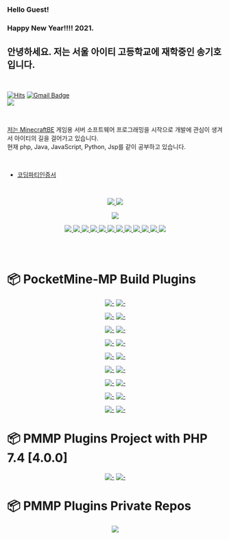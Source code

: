 ### Hello Guest!
### Happy New Year!!!! 2021.

## 안녕하세요. 저는 서울 아이티 고등학교에 재학중인 송기호 입니다.
<br>

[![Hits](https://hits.seeyoufarm.com/api/count/incr/badge.svg?url=https%3A%2F%2Fgithub.com%2Fgjbae1212%2Fhit-counter&count_bg=%234ED78E&title_bg=%23000000&icon=codio.svg&icon_color=%23254BC1&title=hits&edge_flat=false)](https://hits.seeyoufarm.com)
[![Gmail Badge](https://img.shields.io/badge/Gmail-d14836?style=flat-square&logo=Gmail&logoColor=white&link=mailto:skh6075@gmail.com)](mailto:skh6075@gmail.com)
<a href="https://discord.gg/6EuawjY3u4">
<br>
![](https://img.shields.io/badge/Communication-Discord-blue)

<br>

저는 [MinecraftBE](https://minecraft.gamepedia.com/Bedrock_Edition) 게임용 서버 소프트웨어 프로그래밍을 시작으로 개발에 관심이 생겨서 아이티의 길을 걸어가고 있습니다. <br>
현재 php, Java, JavaScript, Python, Jsp를 같이 공부하고 있습니다.

<br>

* [코딩파티인증서](https://github.com/SKHCodingParty)

<br>

<p align="center">
  <a href="#">
    <img src="https://github-readme-stats.vercel.app/api?username=GodVas&show_icons=true&include_all_commits=true&line_height=33&count_private=true&theme=nord" />
    <img src="https://github-readme-stats.vercel.app/api/top-langs?username=GodVas&langs_count=4&count_private=true&theme=nord" />
  </a>
  
  <br>
  
</p>

<p align="center">
  <a href="#">
    <img src="https://github-profile-trophy.vercel.app/?username=GodVas&margin-w=28&margin-h=15&theme=nord" />
  </a>
</p>


<p align="center">
  <a href="#">
    <img src="https://img.shields.io/badge/-C-2e3440?logoColor=81a1c1&logo=C" />
    <img src="https://img.shields.io/badge/-Python-2e3440?logoColor=81a1c1&logo=Python" />
    <img src="https://img.shields.io/badge/-C++-2e3440?logoColor=81a1c1&logo=c%2b%2b" />
    <img src="https://img.shields.io/badge/-Java-2e3440?logoColor=81a1c1&logo=Java" />
    <img src="https://img.shields.io/badge/-PHP-2e3440?logoColor=81a1c1&logo=PHP" />
    <img src="https://img.shields.io/badge/-JavaScript-2e3440?logoColor=81a1c1&logo=JavaScript" />
    <img src="https://img.shields.io/badge/-SQL-2e3440?logoColor=81a1c1&logo=MySQL" />
    <img src="https://img.shields.io/badge/-HTML5-2e3440?logoColor=81a1c1&logo=html5" />
    <img src="https://img.shields.io/badge/-Github-2e3440?logoColor=81a1c1&logo=github" />
    <img src="https://img.shields.io/badge/-Linux-2e3440?logoColor=81a1c1&logo=linux" />
    <img src="https://img.shields.io/badge/-Ubuntu-2e3440?logoColor=81a1c1&logo=ubuntu" />
    <img src="https://img.shields.io/badge/-NodeJS-2e3440?logoColor=81a1c1&logo=node.js" />
  </a>
</p>

<br><br>

# :package: PocketMine-MP Build Plugins

<div align="center">
  
  [![-](https://github-readme-stats.vercel.app/api/pin/?show_owner=true&theme=nord&username=GodVas&repo=S3DItemToolS)](https://github.com/GodVas/S3DItemToolS)
  [![-](https://github-readme-stats.vercel.app/api/pin/?show_owner=true&theme=nord&username=GodVas&repo=CustomItemLoader)](https://github.com/GodVas/CustomItemLoader)
  
  [![-](https://github-readme-stats.vercel.app/api/pin/?show_owner=true&theme=nord&username=GodVas&repo=MagicSpell)](https://github.com/GodVas/MagicSpell)
  [![-](https://github-readme-stats.vercel.app/api/pin/?show_owner=true&theme=nord&username=GodVas&repo=DailyShop)](https://github.com/GodVas/DailyShop)
  
  [![-](https://github-readme-stats.vercel.app/api/pin/?show_owner=true&theme=nord&username=GodVas&repo=ProtectItemFrame)](https://github.com/GodVas/ProtectItemFrame)
  [![-](https://github-readme-stats.vercel.app/api/pin/?show_owner=true&theme=nord&username=GodVas&repo=AttendanceCheck)](https://github.com/GodVas/AttendanceCheck)
  
  [![-](https://github-readme-stats.vercel.app/api/pin/?show_owner=true&theme=nord&username=GodVas&repo=MiniGameAPI)](https://github.com/GodVas/MiniGameAPI)
  [![-](https://github-readme-stats.vercel.app/api/pin/?show_owner=true&theme=nord&username=GodVas&repo=ServerTransfer)](https://github.com/GodVas/ServerTransfer)
  
  [![-](https://github-readme-stats.vercel.app/api/pin/?show_owner=true&theme=nord&username=GodVas&repo=HackManager)](https://github.com/GodVas/HackManager)
  [![-](https://github-readme-stats.vercel.app/api/pin/?show_owner=true&theme=nord&username=GodVas&repo=MineListRecommend)](https://github.com/GodVas/MineListRecommend)
  
  [![-](https://github-readme-stats.vercel.app/api/pin/?show_owner=true&theme=nord&username=GodVas&repo=ItemCaseAPI)](https://github.com/GodVas/ItemCaseAPI)
  [![-](https://github-readme-stats.vercel.app/api/pin/?show_owner=true&theme=nord&username=GodVas&repo=NoUpdateFarmland)](https://github.com/GodVas/NoUpdateFarmland)
  
  [![-](https://github-readme-stats.vercel.app/api/pin/?show_owner=true&theme=nord&username=GodVas&repo=ScheduleAPI)](https://github.com/GodVas/ScheduleAPI)
  [![-](https://github-readme-stats.vercel.app/api/pin/?show_owner=true&theme=nord&username=GodVas&repo=AdvancedNetherite)](https://github.com/GodVas/AdvancedNetherite)
  
  [![-](https://github-readme-stats.vercel.app/api/pin/?show_owner=true&theme=nord&username=GodVas&repo=VanillaEntity)](https://github.com/GodVas/VanillaEntity)
  [![-](https://github-readme-stats.vercel.app/api/pin/?show_owner=true&theme=nord&username=GodVas&repo=ShopKeeper)](https://github.com/GodVas/ShopKeeper)
  
  [![-](https://github-readme-stats.vercel.app/api/pin/?show_owner=true&theme=nord&username=GodVas&repo=SmartDungeon)](https://github.com/GodVas/SmartDungeon)
  [![-](https://github-readme-stats.vercel.app/api/pin/?show_owner=true&theme=nord&username=GodVas&repo=AutoCrops)](https://github.com/GodVas/AutoCrops)
  
</div>

# :package: PMMP Plugins Project with PHP 7.4 [4.0.0]
<div align="center">
  
  [![-](https://github-readme-stats.vercel.app/api/pin/?show_owner=true&theme=nord&username=GodVas&repo=VirtualEconomy)](https://github.com/GodVas/VirtualEconomy)
  [![-](https://github-readme-stats.vercel.app/api/pin/?show_owner=true&theme=nord&username=GodVas&repo=BandAPI)](https://github.com/GodVas/BandAPI)
  
</div>

# :package: PMMP Plugins Private Repos
<div align="center">
  
  [![](https://img.shields.io/github/languages/top/GodVas/NewolSkill?style=for-the-badge&logo=appveyor&label=NewolSkill)](https://github.com/GodVas/NewolSkill)
  
</div>
